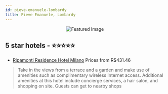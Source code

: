 ```yaml
---
id: pieve-emanuele-lombardy
title: Pieve Emanuele, Lombardy
---
```


<center><img src="https://i.travelapi.com/hotels/3000000/2020000/2018400/2018315/4d9b465b_z.jpg" alt="Featured Image" /></center>


##  5 star hotels - ⭐️⭐️⭐️⭐️⭐️

-    [Ripamonti Residence Hotel Milano](https://us.hurb.com/hotels/pieve-emanuele/ripamonti-residence-hotel-milano-JNP-JP151182?cmp=18055) Prices from R$431.46
   > Take in the views from a terrace and a garden and make use of amenities such as complimentary wireless Internet access. Additional amenities at this hotel include concierge services, a hair salon, and shopping on site. Guests can get to nearby shops 
